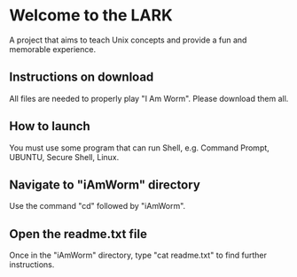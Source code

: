 # Welcome to the LARK
A project that aims to teach Unix concepts and provide a fun and memorable experience.

## Instructions on download
All files are needed to properly play "I Am Worm". Please download them all.

## How to launch
You must use some program that can run Shell, e.g. Command Prompt, UBUNTU, Secure Shell, Linux.

## Navigate to "iAmWorm" directory
Use the command "cd" followed by "iAmWorm".

## Open the readme.txt file
Once in the "iAmWorm" directory, type "cat readme.txt" to find further instructions.
